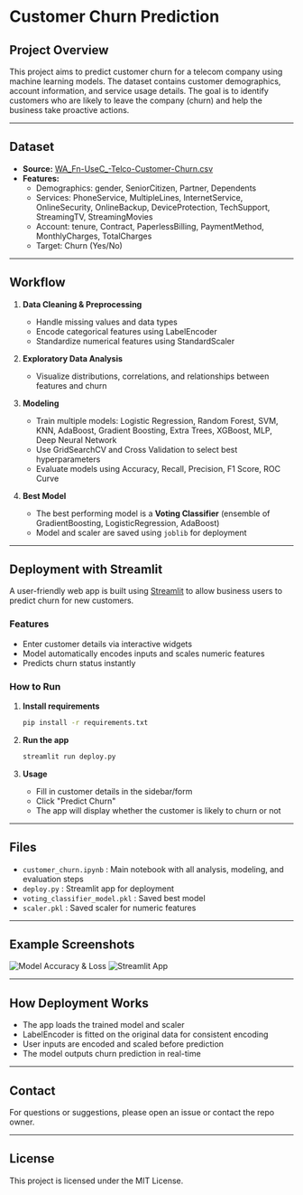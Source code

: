 # Customer Churn Prediction

## Project Overview

This project aims to predict customer churn for a telecom company using machine learning models. The dataset contains customer demographics, account information, and service usage details. The goal is to identify customers who are likely to leave the company (churn) and help the business take proactive actions.

---

## Dataset

- **Source:** [WA_Fn-UseC_-Telco-Customer-Churn.csv](https://www.kaggle.com/blastchar/telco-customer-churn)
- **Features:**  
  - Demographics: gender, SeniorCitizen, Partner, Dependents  
  - Services: PhoneService, MultipleLines, InternetService, OnlineSecurity, OnlineBackup, DeviceProtection, TechSupport, StreamingTV, StreamingMovies  
  - Account: tenure, Contract, PaperlessBilling, PaymentMethod, MonthlyCharges, TotalCharges  
  - Target: Churn (Yes/No)

---

## Workflow

1. **Data Cleaning & Preprocessing**
    - Handle missing values and data types
    - Encode categorical features using LabelEncoder
    - Standardize numerical features using StandardScaler

2. **Exploratory Data Analysis**
    - Visualize distributions, correlations, and relationships between features and churn

3. **Modeling**
    - Train multiple models: Logistic Regression, Random Forest, SVM, KNN, AdaBoost, Gradient Boosting, Extra Trees, XGBoost, MLP, Deep Neural Network
    - Use GridSearchCV and Cross Validation to select best hyperparameters
    - Evaluate models using Accuracy, Recall, Precision, F1 Score, ROC Curve

4. **Best Model**
    - The best performing model is a **Voting Classifier** (ensemble of GradientBoosting, LogisticRegression, AdaBoost)
    - Model and scaler are saved using `joblib` for deployment

---

## Deployment with Streamlit

A user-friendly web app is built using [Streamlit](https://streamlit.io/) to allow business users to predict churn for new customers.

### Features

- Enter customer details via interactive widgets
- Model automatically encodes inputs and scales numeric features
- Predicts churn status instantly

### How to Run

1. **Install requirements**
    ```bash
    pip install -r requirements.txt
    ```

2. **Run the app**
    ```bash
    streamlit run deploy.py
    ```

3. **Usage**
    - Fill in customer details in the sidebar/form
    - Click "Predict Churn"
    - The app will display whether the customer is likely to churn or not

---

## Files

- `customer_churn.ipynb` : Main notebook with all analysis, modeling, and evaluation steps
- `deploy.py` : Streamlit app for deployment
- `voting_classifier_model.pkl` : Saved best model
- `scaler.pkl` : Saved scaler for numeric features

---

## Example Screenshots

![Model Accuracy & Loss](screenshots/model_accuracy_loss.png)
![Streamlit App](screenshots/streamlit_app.png)

---

## How Deployment Works

- The app loads the trained model and scaler
- LabelEncoder is fitted on the original data for consistent encoding
- User inputs are encoded and scaled before prediction
- The model outputs churn prediction in real-time

---

## Contact

For questions or suggestions, please open an issue or contact the repo owner.

---

## License

This project is licensed under the MIT License.

